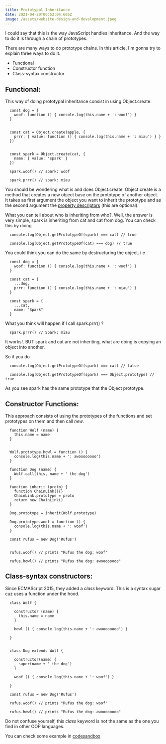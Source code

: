 ```yaml
---
title: Prototypal Inheritance
date: 2021-04-20T00:53:04.605Z
image: /assets/website-design-and-development.jpeg
---
```

I could say that this is the way JavaScript handles inheritance. And the way to do it is through a chain of prototypes.

There are many ways to do prototype chains. In this article, I'm gonna try to explain three ways to do it.

* Functional
* Constructor function
* Class-syntax constructor

## Functional:

This way of doing prototypal inheritance consist in using Object.create:


```
  const dog = {
    woof: function () { console.log(this.name + ': woof') }
  }


  const cat = Object.create(apple, {
    prrr: { value: function () { console.log(this.name + ': miau') } }
  })


  const spark = Object.create(cat, {
    name: { value: 'spark' }
  })

  spark.woof() // spark: woof

  spark.prrr() // spark: miau
```


You should be wondering what is and does Object.create. Object.create is a method that creates a new object base on the prototype of another object. It takes as first argument the object you want to inherit the prototype and as the second argument the [property descriptors](https://developer.mozilla.org/en-US/docs/Web/JavaScript/Reference/Global_Objects/Object/defineProperty#description) (this are optional).



What you can tell about who is inheriting from who?. Well, the answer is very simple, spark is inheriting from cat and cat from dog. You can check this by doing


```
  console.log(Object.getPrototypeOf(spark) === cat) // true

  console.log(Object.getPrototypeOf(cat) === dog) // true
```


You could think you can do the same by destructuring the object. i.e


```
  const dog = {
    woof: function () { console.log(this.name + ': woof') }
  }

  const cat = {
    ...dog,
    prrr: function () { console.log(this.name + ': miau') }
  }

  const spark = {
    ...cat,
    name: "Spark"
  }
```


What you think will happen if I call spark.prrr() ?


```
  spark.prrr() // Spark: miau
```


It works!. BUT spark and cat are not inheriting, what are doing is copying an object into another.


So if you do


```
  console.log(Object.getPrototypeOf(spark) === cat) // false

  console.log(Object.getPrototypeOf(spark) === Object.prototype) // true
```


As you see spark has the same prototype that the Object prototype.



## Constructor Functions:

This approach consists of using the prototypes of the functions and set prototypes on them and then call *new*.


```
  function Wolf (name) {
    this.name = name
  }


  Wolf.prototype.howl = function () {
    console.log(this.name + ': awoooooooo')
  }

  function Dog (name) {
    Wolf.call(this, name + ' the dog')
  }

  function inherit (proto) {
    function ChainLink(){}
    ChainLink.prototype = proto
    return new ChainLink()
  }

  Dog.prototype = inherit(Wolf.prototype)

  Dog.prototype.woof = function () {
    console.log(this.name + ': woof')
  }

  const rufus = new Dog('Rufus')


  rufus.woof() // prints "Rufus the dog: woof"

  rufus.howl() // prints "Rufus the dog: awoooooooo"
```


## Class-syntax constructors:

Since ECMAScript 2015, they added a *class* keyword. This is a syntax sugar cuz uses a function under the hood.


```
  class Wolf { 

    constructor (name) {   
      this.name = name 
    } 

    howl () { console.log(this.name + ': awoooooooo') }

  }


  class Dog extends Wolf {

    constructor(name) {
      super(name + ' the dog')
    }

    woof () { console.log(this.name + ': woof') }

  }

  const rufus = new Dog('Rufus')

  rufus.woof() // prints "Rufus the dog: woof"

  rufus.howl() // prints "Rufus the dog: awoooooooo"

```


Do not confuse yourself, this *class* keyword is not the same as the one you find in other OOP languages.


You can check some example in [codesandbox](https://codesandbox.io/s/protoype-inheritance-6buzg)